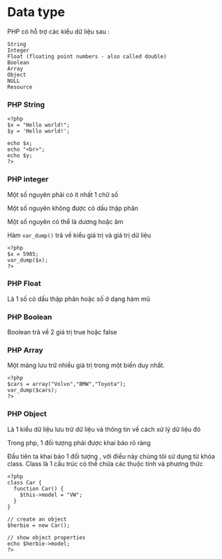 # Data type

PHP có hỗ trợ các kiểu dữ liệu sau : 

```
String
Integer
Float (floating point numbers - also called double)
Boolean
Array
Object
NULL
Resource
```

### PHP String 

```
<?php
$x = "Hello world!";
$y = 'Hello world!';

echo $x;
echo "<br>";
echo $y;
?>
```

### PHP integer 

Một số nguyên phải có ít nhất 1 chữ số 

Một số nguyên không được có dấu thập phân 

Một số nguyên có thể là dương hoặc âm 

Hàm `var_dump()` trả về kiểu giá trị và giá trị dữ liệu 

```
<?php
$x = 5985;
var_dump($x);
?>
```

### PHP Float

Là 1 số có dấu thập phân hoặc số ở dạng hàm mũ 

### PHP Boolean

Boolean trả về 2 giá trị true hoặc false


### PHP Array

Một mảng lưu trữ nhiều giá trị trong một biến duy nhất.

```
<?php  
$cars = array("Volvo","BMW","Toyota");
var_dump($cars);
?>  
```

### PHP Object

Là 1 kiểu dữ liệu lưu trữ dữ liệu và thông tin về cách xử lý dữ liệu đó 

Trong php,  1 đối tượng phải được khai báo rõ ràng 

Đầu tiên ta khai báo 1 đối tượng , với điều này chúng tôi sử dụng từ khóa class. Class là 1 cấu trúc có thể chứa các thuộc tính và phương thức 

```
<?php
class Car {
  function Car() {
    $this->model = "VW";
  }
}

// create an object
$herbie = new Car();

// show object properties
echo $herbie->model;
?>
```

